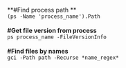 **#Find process path **<br>
`(ps -Name 'process_name').Path`<br>
<br>
**#Get file version from process**<br>
`ps process_name -FileVersionInfo`<br>
<br>
**#Find files by names**<br>
`gci -Path path -Recurse *name_regex*`<br>
<br>
